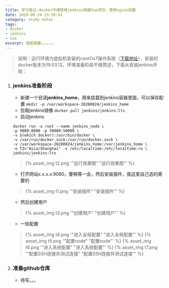 ```yaml
---
title: 学习笔记-docker环境使用jenkins构建Vue项目，使用nginx部署
date: 2020-08-24 23:20:43
category: study notes
tags:
- docker
- jenkins
- vue
excerpt: 我是摘要。。。。。。。
---
```



> 说明：运行环境为虚拟机安装的centOs7操作系统（[下载地址](http://mirrors.aliyun.com/centos/7/isos/x86_64/CentOS-7-x86_64-DVD-2003.iso)），安装的docker版本为19.03.12。环境准备阶段不做赘述，下面从安装jenkins开始：

1. ### jenkins准备阶段
    * 新建一个目录**jenkins_home**，用来挂载到jenkins容器里面，可以保存配置
    `mkdir -p /var/workspace-20200824/jenkins_home`
    * 拉取jenkins镜像
    `docker pull jenkins/jenkins:lts`
    * 启动jenkins
    ```
    docker run -u root --name jenkins_node \
    -p 9080:8080 -p 50000:50000 \
    -v $(which docker):/usr/bin/docker \
    -v /var/run/docker.sock:/var/run/docker.sock \
    -v /var/workspace-20200824/jenkins_home:/var/jenkins_home \
    -e TZ="Asia/Shanghai" -v /etc/localtime:/etc/localtime:ro \
    jenkins/jenkins:lts
    ```
    > {% asset_img t2.png '"运行效果图" "运行效果图"' %}
    * 打开网站x.x.x.x:9080，要稍等一会，然后安装插件，我这里自己选的需要的
    > {% asset_img t1.png '"安装插件" "安装插件"' %}
    * 然后创建用户
    > {% asset_img t3.png '"创建用户" "创建用户"' %}
    * 一些配置
    > {% asset_img t4.png '"进入全局配置" "进入全局配置"' %}
    > {% asset_img t5.png '"配置node" "配置node"' %}
    > {% asset_img t6.png '"进入系统配置" "进入系统配置"' %}
    > {% asset_img t7.png '"配置SSH连接并测试连接" "配置SSH连接并测试连接"' %}

2. ### 准备github仓库
    * 待写。。。